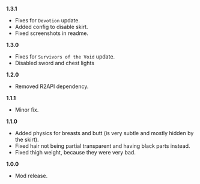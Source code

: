 **1.3.1**
* Fixes for `Devotion` update.
* Added config to disable skirt.
* Fixed screenshots in readme.

**1.3.0**

* Fixes for `Survivors of the Void` update.
* Disabled sword and chest lights

**1.2.0**

* Removed R2API dependency.

**1.1.1**

* Minor fix. 

**1.1.0**

* Added physics for breasts and butt (is very subtle and mostly hidden by the skirt).
* Fixed hair not being partial transparent and having black parts instead.
* Fixed thigh weight, because they were very bad.

**1.0.0**

* Mod release.